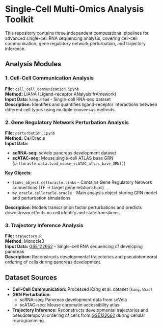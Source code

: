 # Single-Cell Multi-Omics Analysis Toolkit

This repository contains three independent computational pipelines for advanced single-cell RNA sequencing analysis, covering cell-cell communication, gene regulatory network perturbation, and trajectory inference.

## Analysis Modules

### 1. Cell-Cell Communication Analysis
**File:** `cell_cell_communication.ipynb`  
**Method:** LIANA (LIgand-receptor ANalysis frAmework)  
**Input Data:** `kang.h5ad` - Single-cell RNA-seq dataset  
**Description:** Identifies and quantifies ligand-receptor interactions between different cell types using multiple consensus methods.

### 2. Gene Regulatory Network Perturbation Analysis
**File:** `perturbation.ipynb`  
**Method:** CellOracle  
**Input Data:** 
- **scRNA-seq:** scVelo pancreas development dataset
- **scATAC-seq:** Mouse single-cell ATLAS base GRN (`celloracle.data.load_mouse_scATAC_atlas_base_GRN()`)

**Key Objects:**
- `links_object.celloracle.links` - Contains Gene Regulatory Network connections (TF → target gene relationships)
- `my_oracle.celloracle.oracle` - Main analysis object storing GRN model and perturbation simulations

**Description:** Models transcription factor perturbations and predicts downstream effects on cell identity and state transitions.

### 3. Trajectory Inference Analysis
**File:** `trajectory.R`  
**Method:** Monocle3  
**Input Data:** [GSE122662](https://www.ncbi.nlm.nih.gov/geo/query/acc.cgi?acc=GSE122662) - Single-cell RNA sequencing of developing pancreas  
**Description:** Reconstructs developmental trajectories and pseudotemporal ordering of cells during pancreas development.

## Dataset Sources

- **Cell-Cell Communication:** Processed Kang et al. dataset (`kang.h5ad`)
- **GRN Perturbation:** 
  - scRNA-seq: Pancreas development data from scVelo
  - scATAC-seq: Mouse chromatin accessibility atlas
- **Trajectory Inference:** Reconstructs developmental trajectories and pseudotemporal ordering of cells from [GSE122662](https://www.ncbi.nlm.nih.gov/geo/query/acc.cgi?acc=GSE122662) during cellular reprogramming.
